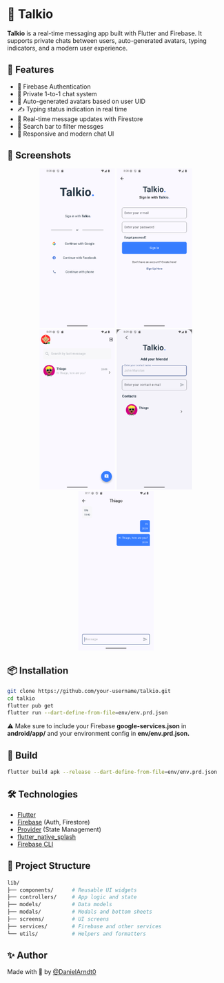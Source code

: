 
# 📱 Talkio

**Talkio** is a real-time messaging app built with Flutter and Firebase. It supports private chats between users, auto-generated avatars, typing indicators, and a modern user experience.

## 🚀 Features

- 🔐 Firebase Authentication  
- 💬 Private 1-to-1 chat system  
- 👤 Auto-generated avatars based on user UID  
- ✍️ Typing status indication in real time  
- 📩 Real-time message updates with Firestore  
- 🔎 Search bar to filter messges  
- 📱 Responsive and modern chat UI

## 📱 Screenshots

<p align="center">
  <img src="images/Screenshots/screenshot(1).png" width="175" />
  <img src="images/Screenshots/screenshot(2).png" width="175" />
  <img src="images/Screenshots/screenshot(4).png" width="175" />
  <img src="images/Screenshots/screenshot(5).png" width="175" />
  <img src="images/Screenshots/screenshot(6).png" width="175" />
</p>

## 📦 Installation
```bash
git clone https://github.com/your-username/talkio.git
cd talkio
flutter pub get
flutter run --dart-define-from-file=env/env.prd.json
```
⚠️ Make sure to include your Firebase **google-services.json** in **android/app/**
and your environment config in **env/env.prd.json.**

## 🧪 Build
```bash
flutter build apk --release --dart-define-from-file=env/env.prd.json
```

## 🛠 Technologies

- [Flutter](https://flutter.dev/)
- [Firebase](https://firebase.google.com/) (Auth, Firestore)
- [Provider](https://pub.dev/packages/provider) (State Management)
- [flutter_native_splash](https://pub.dev/packages/flutter_native_splash)
- [Firebase CLI](https://firebase.google.com/docs/cli)

## 📂 Project Structure
```bash
lib/
├── components/      # Reusable UI widgets
├── controllers/     # App logic and state
├── models/          # Data models
├── modals/          # Modals and bottom sheets
├── screens/         # UI screens
├── services/        # Firebase and other services
└── utils/           # Helpers and formatters
```
## ✨ Author

Made with 💙 by [@DanielArndt0](https://github.com/DanielArndt0)
